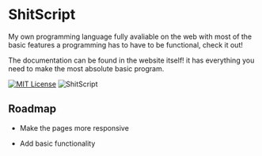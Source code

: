 
# ShitScript

My own programming language fully avaliable on the web with most of the basic features a programming has to have to be functional, check it out!

The documentation can be found in the website itself! it has everything you need to make the most absolute basic program.

[![MIT License](https://img.shields.io/badge/License-MIT-yellow.svg)](https://choosealicense.com/licenses/mit/)
![ShitScript](https://github.com/orkCoder/ShitScript/assets/144586372/2a123bfc-d987-4fdd-adb1-ae7207db688c)


## Roadmap

- Make the pages more responsive

- Add basic functionality
